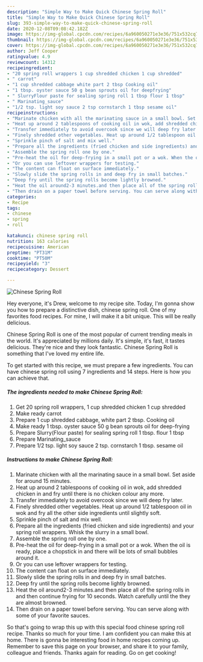 ```yaml
---
description: "Simple Way to Make Quick Chinese Spring Roll"
title: "Simple Way to Make Quick Chinese Spring Roll"
slug: 393-simple-way-to-make-quick-chinese-spring-roll
date: 2020-12-08T09:08:42.182Z
image: https://img-global.cpcdn.com/recipes/6a960050271e3e36/751x532cq70/chinese-spring-roll-recipe-main-photo.jpg
thumbnail: https://img-global.cpcdn.com/recipes/6a960050271e3e36/751x532cq70/chinese-spring-roll-recipe-main-photo.jpg
cover: https://img-global.cpcdn.com/recipes/6a960050271e3e36/751x532cq70/chinese-spring-roll-recipe-main-photo.jpg
author: Jeff Cooper
ratingvalue: 4.9
reviewcount: 14312
recipeingredient:
- "20 spring roll wrappers 1 cup shredded chicken 1 cup shredded"
- " carrot"
- "1 cup shredded cabbage white part 2 tbsp Cooking oil"
- "1 tbsp. oyster sauce 50 g bean sprouts oil for deepfrying"
- " SlurryFlour paste for sealing spring roll 1 tbsp flour 1 tbsp"
- " Marinating_sauce"
- "1/2 tsp. light soy sauce 2 tsp cornstarch 1 tbsp sesame oil"
recipeinstructions:
- "Marinate chicken with all the marinating sauce in a small bowl. Set aside for around 15 minutes."
- "Heat up around 2 tablespoons of cooking oil in wok, add shredded chicken in and fry until there is no chicken colour any more."
- "Transfer immediately to avoid overcook since we will deep fry later."
- "Finely shredded other vegetables. Heat up around 1/2 tablespoon oil in wok and fry all the other side ingredients until slightly soft."
- "Sprinkle pinch of salt and mix well."
- "Prepare all the ingredients (fried chicken and side ingredients) and your spring roll wrappers. Whisk the slurry in a small bowl."
- "Assemble the spring roll one by one."
- "Pre-heat the oil for deep-frying in a small pot or a wok. When the oil is ready, place a chopstick in and there will be lots of small bubbles around it."
- "Or you can use leftover wrappers for testing."
- "The content can float on surface immediately."
- "Slowly slide the spring rolls in and deep fry in small batches."
- "Deep fry until the spring rolls become lightly browned."
- "Heat the oil around2-3 minutes.and then place all of the spring rolls in and then continue frying for 10 seconds. Watch carefully until the they are almost browned."
- "Then drain on a paper towel before serving. You can serve along with some of your favorite sauces."
categories:
- Recipe
tags:
- chinese
- spring
- roll

katakunci: chinese spring roll 
nutrition: 163 calories
recipecuisine: American
preptime: "PT31M"
cooktime: "PT50M"
recipeyield: "3"
recipecategory: Dessert

---
```



![Chinese Spring Roll](https://img-global.cpcdn.com/recipes/6a960050271e3e36/751x532cq70/chinese-spring-roll-recipe-main-photo.jpg)

Hey everyone, it's Drew, welcome to my recipe site. Today, I'm gonna show you how to prepare a distinctive dish, chinese spring roll. One of my favorites food recipes. For mine, I will make it a bit unique. This will be really delicious.



Chinese Spring Roll is one of the most popular of current trending meals in the world. It's appreciated by millions daily. It's simple, it's fast, it tastes delicious. They're nice and they look fantastic. Chinese Spring Roll is something that I've loved my entire life.


To get started with this recipe, we must prepare a few ingredients. You can have chinese spring roll using 7 ingredients and 14 steps. Here is how you can achieve that.

<!--inarticleads1-->

##### The ingredients needed to make Chinese Spring Roll:

1. Get 20 spring roll wrappers, 1 cup shredded chicken 1 cup shredded
1. Make ready  carrot
1. Prepare 1 cup shredded cabbage, white part 2 tbsp. Cooking oil
1. Make ready 1 tbsp. oyster sauce 50 g bean sprouts oil for deep-frying
1. Prepare  Slurry(Flour paste) for sealing spring roll 1 tbsp. flour 1 tbsp
1. Prepare  Marinating_sauce
1. Prepare 1/2 tsp. light soy sauce 2 tsp. cornstarch 1 tbsp. sesame oil




<!--inarticleads2-->

##### Instructions to make Chinese Spring Roll:

1. Marinate chicken with all the marinating sauce in a small bowl. Set aside for around 15 minutes.
1. Heat up around 2 tablespoons of cooking oil in wok, add shredded chicken in and fry until there is no chicken colour any more.
1. Transfer immediately to avoid overcook since we will deep fry later.
1. Finely shredded other vegetables. Heat up around 1/2 tablespoon oil in wok and fry all the other side ingredients until slightly soft.
1. Sprinkle pinch of salt and mix well.
1. Prepare all the ingredients (fried chicken and side ingredients) and your spring roll wrappers. Whisk the slurry in a small bowl.
1. Assemble the spring roll one by one.
1. Pre-heat the oil for deep-frying in a small pot or a wok. When the oil is ready, place a chopstick in and there will be lots of small bubbles around it.
1. Or you can use leftover wrappers for testing.
1. The content can float on surface immediately.
1. Slowly slide the spring rolls in and deep fry in small batches.
1. Deep fry until the spring rolls become lightly browned.
1. Heat the oil around2-3 minutes.and then place all of the spring rolls in and then continue frying for 10 seconds. Watch carefully until the they are almost browned.
1. Then drain on a paper towel before serving. You can serve along with some of your favorite sauces.




So that's going to wrap this up with this special food chinese spring roll recipe. Thanks so much for your time. I am confident you can make this at home. There is gonna be interesting food in home recipes coming up. Remember to save this page on your browser, and share it to your family, colleague and friends. Thanks again for reading. Go on get cooking!
